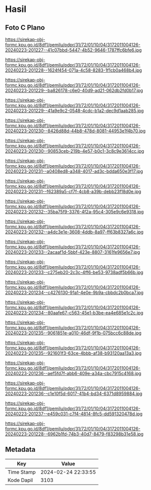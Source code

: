 # Hasil

## Foto C Plano

https://sirekap-obj-formc.kpu.go.id/8df1/pemilu/pdpr/31/72/01/10/04/3172011004126-20240223-201227--41c07bbd-5447-4b52-9646-1787ffc6bfe6.jpg

https://sirekap-obj-formc.kpu.go.id/8df1/pemilu/pdpr/31/72/01/10/04/3172011004126-20240223-201228--1624f454-071a-4c58-8283-1f1cb0a468b4.jpg

https://sirekap-obj-formc.kpu.go.id/8df1/pemilu/pdpr/31/72/01/10/04/3172011004126-20240223-201229--ba826178-c6e0-40d9-ad21-062db2fd0b17.jpg

https://sirekap-obj-formc.kpu.go.id/8df1/pemilu/pdpr/31/72/01/10/04/3172011004126-20240223-201229--41a9e9c2-0548-4cdc-b1a2-dec9d1aab285.jpg

https://sirekap-obj-formc.kpu.go.id/8df1/pemilu/pdpr/31/72/01/10/04/3172011004126-20240223-201230--8426d88d-44b8-478d-8081-44953e1f4b70.jpg

https://sirekap-obj-formc.kpu.go.id/8df1/pemilu/pdpr/31/72/01/10/04/3172011004126-20240223-201230--90853ceb-219b-4e57-b0c1-3c8c9e3614cc.jpg

https://sirekap-obj-formc.kpu.go.id/8df1/pemilu/pdpr/31/72/01/10/04/3172011004126-20240223-201231--a0408ed8-a348-4017-ad3c-bdda650e3f17.jpg

https://sirekap-obj-formc.kpu.go.id/8df1/pemilu/pdpr/31/72/01/10/04/3172011004126-20240223-201231--f62389a5-cf7f-4cb8-a39b-debb23f18d0e.jpg

https://sirekap-obj-formc.kpu.go.id/8df1/pemilu/pdpr/31/72/01/10/04/3172011004126-20240223-201232--35ba75f9-3376-4f2a-95c4-305e9c6e9318.jpg

https://sirekap-obj-formc.kpu.go.id/8df1/pemilu/pdpr/31/72/01/10/04/3172011004126-20240223-201232--a4dc3e1e-3608-4ddb-8a97-ff63b8327a6c.jpg

https://sirekap-obj-formc.kpu.go.id/8df1/pemilu/pdpr/31/72/01/10/04/3172011004126-20240223-201233--2acaaf1d-5bbf-423e-8807-3161fe9656e7.jpg

https://sirekap-obj-formc.kpu.go.id/8df1/pemilu/pdpr/31/72/01/10/04/3172011004126-20240223-201233--c275eb20-2c3c-4ff6-be53-9738adf5b66b.jpg

https://sirekap-obj-formc.kpu.go.id/8df1/pemilu/pdpr/31/72/01/10/04/3172011004126-20240223-201234--c4276130-91a1-4e0e-9b9a-cbbdc2b0bca7.jpg

https://sirekap-obj-formc.kpu.go.id/8df1/pemilu/pdpr/31/72/01/10/04/3172011004126-20240223-201234--80aafe67-c563-45e1-b3be-ea4e685e1c2c.jpg

https://sirekap-obj-formc.kpu.go.id/8df1/pemilu/pdpr/31/72/01/10/04/3172011004126-20240223-201235--9061851e-a010-46df-9f1b-075bcc6c88de.jpg

https://sirekap-obj-formc.kpu.go.id/8df1/pemilu/pdpr/31/72/01/10/04/3172011004126-20240223-201235--921601f3-63ce-4bbb-af38-b93120aa13a3.jpg

https://sirekap-obj-formc.kpu.go.id/8df1/pemilu/pdpr/31/72/01/10/04/3172011004126-20240223-201236--aef5fd7f-abb6-409e-a34a-cbc7915c4168.jpg

https://sirekap-obj-formc.kpu.go.id/8df1/pemilu/pdpr/31/72/01/10/04/3172011004126-20240223-201236--c1e10f5d-6017-41b4-bd34-6371d8959884.jpg

https://sirekap-obj-formc.kpu.go.id/8df1/pemilu/pdpr/31/72/01/10/04/3172011004126-20240223-201237--e459c031-c7f4-4814-8fc5-dd591320478d.jpg

https://sirekap-obj-formc.kpu.go.id/8df1/pemilu/pdpr/31/72/01/10/04/3172011004126-20240223-201228--6962b1fd-74b3-40d7-8479-f83298b31e58.jpg


## Metadata

| Key        | Value               |
| ---------- | ------------------- |
| Time Stamp | 2024-02-24 22:33:55 |
| Kode Dapil | 3103                |




